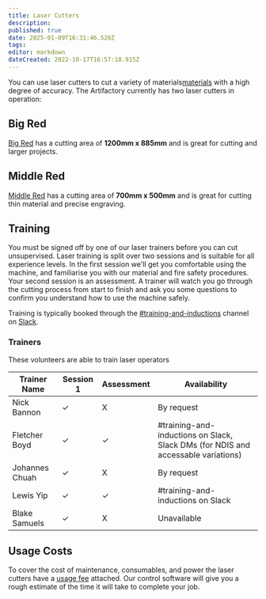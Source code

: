 ```yaml
---
title: Laser Cutters
description: 
published: true
date: 2025-01-09T16:31:46.526Z
tags: 
editor: markdown
dateCreated: 2022-10-17T16:57:18.915Z
---
```


You can use laser cutters to cut a variety of materials[materials](/tools/lasers/materials) with a high degree of accuracy. The Artifactory currently has two laser cutters in operation:

## Big Red

[Big Red](/tools/lasers/bigred) has a cutting area of **1200mm x 885mm** and is great for cutting and larger projects.

## Middle Red

[Middle Red](/tools/lasers/middlered) has a cutting area of **700mm x 500mm** and is great for cutting thin material and precise engraving.

## Training

You must be signed off by one of our laser trainers before you can cut unsupervised. Laser training is split over two sessions and is suitable for all experience levels. In the first session we'll get you comfortable using the machine, and familiarise you with our material and fire safety procedures. Your second session is an assessment. A trainer will watch you go through the cutting process from start to finish and ask you some questions to confirm you understand how to use the machine safely. 

Training is typically booked through the [#training-and-inductions](https://perart.io/Straining) channel on [Slack](https://artifactory.org.au/slack).

### Trainers

These volunteers are able to train laser operators

| Trainer Name   | Session 1        | Assessment | Availability                                            |
| -------------- | ---------------- | - | ------------------------------------------------------- |
| Nick Bannon    | ✓                | X | By request |
| Fletcher Boyd  | ✓                | ✓ | #training-and-inductions on Slack, Slack DMs (for NDIS and accessable variations) |
| Johannes Chuah | ✓                | X | By request |
| Lewis Yip      | ✓                | ✓ | #training-and-inductions on Slack |
| Blake Samuels  | ✓                | X | Unavailable |

## Usage Costs

To cover the cost of maintenance, consumables, and power the laser cutters have a [usage fee](/docs/policies/fees#laser-cutter-big-red) attached. Our control software will give you a rough estimate of the time it will take to complete your job.

